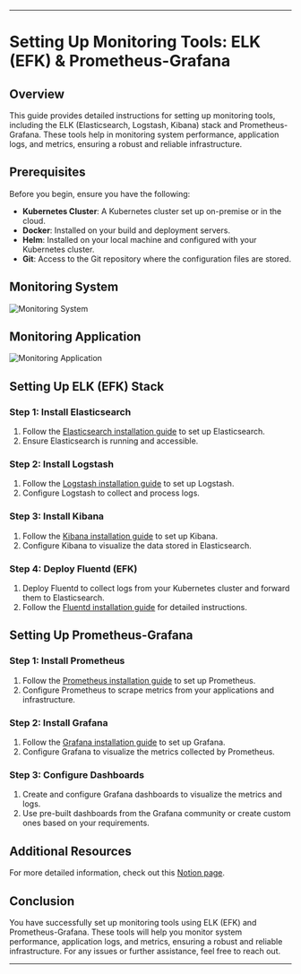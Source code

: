 
---

# Setting Up Monitoring Tools: ELK (EFK) & Prometheus-Grafana

## Overview
This guide provides detailed instructions for setting up monitoring tools, including the ELK (Elasticsearch, Logstash, Kibana) stack and Prometheus-Grafana. These tools help in monitoring system performance, application logs, and metrics, ensuring a robust and reliable infrastructure.

## Prerequisites
Before you begin, ensure you have the following:

- **Kubernetes Cluster**: A Kubernetes cluster set up on-premise or in the cloud.
- **Docker**: Installed on your build and deployment servers.
- **Helm**: Installed on your local machine and configured with your Kubernetes cluster.
- **Git**: Access to the Git repository where the configuration files are stored.

## Monitoring System
![Monitoring System](https://github.com/user-attachments/assets/ff41ca3f-cd7b-4371-9bee-9fac8a135709)

## Monitoring Application
![Monitoring Application](https://github.com/user-attachments/assets/665551f2-f964-419d-b8d0-2f83971a5da0)

## Setting Up ELK (EFK) Stack
### Step 1: Install Elasticsearch
1. Follow the [Elasticsearch installation guide](https://www.elastic.co/guide/en/elasticsearch/reference/current/install-elasticsearch.html) to set up Elasticsearch.
2. Ensure Elasticsearch is running and accessible.

### Step 2: Install Logstash
1. Follow the [Logstash installation guide](https://www.elastic.co/guide/en/logstash/current/installing-logstash.html) to set up Logstash.
2. Configure Logstash to collect and process logs.

### Step 3: Install Kibana
1. Follow the [Kibana installation guide](https://www.elastic.co/guide/en/kibana/current/install.html) to set up Kibana.
2. Configure Kibana to visualize the data stored in Elasticsearch.

### Step 4: Deploy Fluentd (EFK)
1. Deploy Fluentd to collect logs from your Kubernetes cluster and forward them to Elasticsearch.
2. Follow the [Fluentd installation guide](https://docs.fluentd.org/installation) for detailed instructions.

## Setting Up Prometheus-Grafana
### Step 1: Install Prometheus
1. Follow the [Prometheus installation guide](https://prometheus.io/docs/prometheus/latest/installation/) to set up Prometheus.
2. Configure Prometheus to scrape metrics from your applications and infrastructure.

### Step 2: Install Grafana
1. Follow the [Grafana installation guide](https://grafana.com/docs/grafana/latest/installation/) to set up Grafana.
2. Configure Grafana to visualize the metrics collected by Prometheus.

### Step 3: Configure Dashboards
1. Create and configure Grafana dashboards to visualize the metrics and logs.
2. Use pre-built dashboards from the Grafana community or create custom ones based on your requirements.

## Additional Resources
For more detailed information, check out this [Notion page](https://www.notion.so/All-Required-Things-which-needed-To-Provision-K8S-on-an-on-Premise-1eec48e905f44b53ad0df6d6ee57e3a0).

## Conclusion
You have successfully set up monitoring tools using ELK (EFK) and Prometheus-Grafana. These tools will help you monitor system performance, application logs, and metrics, ensuring a robust and reliable infrastructure. For any issues or further assistance, feel free to reach out.

---
